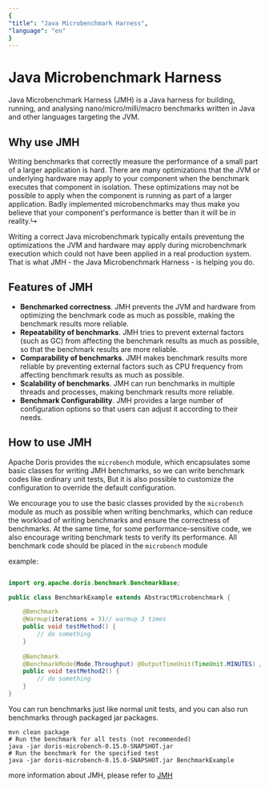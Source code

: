 ```yaml
---
{
"title": "Java Microbenchmark Harness",
"language": "en"
}
---
```


<!--
Licensed to the Apache Software Foundation (ASF) under one
or more contributor license agreements. See the NOTICE file
distributed with this work for additional information
regarding copyright ownership. The ASF licenses this file
to you under the Apache License, Version 2.0 (the
"License"); you may not use this file except in compliance
with the License. You may obtain a copy of the License at

  http://www.apache.org/licenses/LICENSE-2.0

Unless required by applicable law or agreed to in writing,
software distributed under the License is distributed on an
"AS IS" BASIS, WITHOUT WARRANTIES OR CONDITIONS OF ANY
KIND, either express or implied. See the License for the
specific language governing permissions and limitations
under the License.
-->

# Java Microbenchmark Harness
Java Microbenchmark Harness (JMH) is a Java harness for building, running, and analysing nano/micro/milli/macro 
benchmarks written in Java and other languages targeting the JVM.

## Why use JMH
Writing benchmarks that correctly measure the performance of a small part of a larger application is hard. There are 
many optimizations that the JVM or underlying hardware may apply to your component when the benchmark executes that 
component in isolation. These optimizations may not be possible to apply when the component is running as part of a 
larger application. Badly implemented microbenchmarks may thus make you believe that your component's performance is 
better than it will be in reality.↳

Writing a correct Java microbenchmark typically entails preventung the optimizations the JVM and hardware may apply 
during microbenchmark execution which could not have been applied in a real production system. 
That is what JMH - the Java Microbenchmark Harness - is helping you do.

## Features of JMH
* **Benchmarked correctness**. JMH prevents the JVM and hardware from optimizing the benchmark code as much as possible, making the benchmark results more reliable.
* **Repeatability of benchmarks**. JMH tries to prevent external factors (such as GC) from affecting the benchmark results as much as possible, so that the benchmark results are more reliable.
* **Comparability of benchmarks**. JMH makes benchmark results more reliable by preventing external factors such as CPU frequency from affecting benchmark results as much as possible.
* **Scalability of benchmarks**. JMH can run benchmarks in multiple threads and processes, making benchmark results more reliable.
* **Benchmark Configurability**. JMH provides a large number of configuration options so that users can adjust it according to their needs.

## How to use JMH

Apache Doris provides the `microbench` module, which encapsulates some basic classes for writing JMH benchmarks, 
so we can write benchmark codes like ordinary unit tests,
But it is also possible to customize the configuration to override the default configuration.

We encourage you to use the basic classes provided by the `microbench` module as much as possible when writing 
benchmarks, which can reduce the workload of writing benchmarks and ensure the correctness of benchmarks.
At the same time, for some performance-sensitive code, we also encourage writing benchmark tests to verify its 
performance. All benchmark code should be placed in the `microbench` module

example:

```java

import org.apache.doris.benchmark.BenchmarkBase;

public class BenchmarkExample extends AbstractMicrobenchmark {

    @Benchmark
    @Warmup(iterations = 3)// warmup 3 times
    public void testMethod() {
        // do something
    }
    
    @Benchmark
    @BenchmarkMode(Mode.Throughput) @OutputTimeUnit(TimeUnit.MINUTES) // throughput mode, output time unit is minutes
    public void testMethod2() {
        // do something
    }
}

```

You can run benchmarks just like normal unit tests, and you can also run benchmarks through packaged jar packages.

```shell
mvn clean package
# Run the benchmark for all tests (not recommended)
java -jar doris-microbench-0.15.0-SNAPSHOT.jar
# Run the benchmark for the specified test
java -jar doris-microbench-0.15.0-SNAPSHOT.jar BenchmarkExample
```
more information about JMH, please refer to [JMH](http://openjdk.java.net/projects/code-tools/jmh/)

